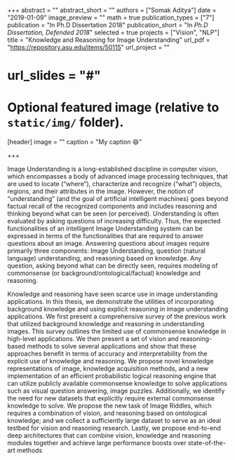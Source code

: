 +++
abstract = ""
abstract_short = ""
authors = ["Somak Aditya"]
date = "2019-01-09"
image_preview = ""
math = true
publication_types = ["7"]
publication = "In Ph.D Dissertation 2018"
publication_short = "In *Ph.D Dissertation, Defended 2018*"
selected = true
projects = ["Vision", "NLP"]
title = "Knowledge and Reasoning for Image Understanding"
url_pdf = "https://repository.asu.edu/items/50115"
url_project = ""
# url_slides = "#"


# Optional featured image (relative to `static/img/` folder).
[header]
image = ""
caption = "My caption :smile:"

+++

Image Understanding is a long-established discipline in computer vision, which encompasses a body of advanced image processing techniques, that are used to locate (“where”), characterize and recognize (“what”) objects, regions, and their attributes in the image. However, the notion of “understanding” (and the goal of artificial intelligent machines) goes beyond factual recall of the recognized components and includes reasoning and thinking beyond what can be seen (or perceived). Understanding is often evaluated by asking questions of increasing difficulty. Thus, the expected functionalities of an intelligent Image Understanding system can be expressed in terms of the functionalities that are required to answer questions about an image. Answering questions about images require primarily three components: Image Understanding, question (natural language) understanding, and reasoning based on knowledge. Any question, asking beyond what can be directly seen, requires modeling of commonsense (or background/ontological/factual) knowledge and reasoning.

Knowledge and reasoning have seen scarce use in image understanding applications. In this thesis, we demonstrate the utilities of incorporating background knowledge and using explicit reasoning in image understanding applications. We first present a comprehensive survey of the previous work that utilized background knowledge and reasoning in understanding images. This survey outlines the limited use of commonsense knowledge in high-level applications. We then present a set of vision and reasoning-based methods to solve several applications and show that these approaches benefit in terms of accuracy and interpretability from the explicit use of knowledge and reasoning. We propose novel knowledge representations of image, knowledge acquisition methods, and a new implementation of an efficient probabilistic logical reasoning engine that can utilize publicly available commonsense knowledge to solve applications such as visual question answering, image puzzles. Additionally, we identify the need for new datasets that explicitly require external commonsense knowledge to solve. We propose the new task of Image Riddles, which requires a combination of vision, and reasoning based on ontological knowledge; and we collect a sufficiently large dataset to serve as an ideal testbed for vision and reasoning research. Lastly, we propose end-to-end deep architectures that can combine vision, knowledge and reasoning modules together and achieve large performance boosts over state-of-the-art methods
